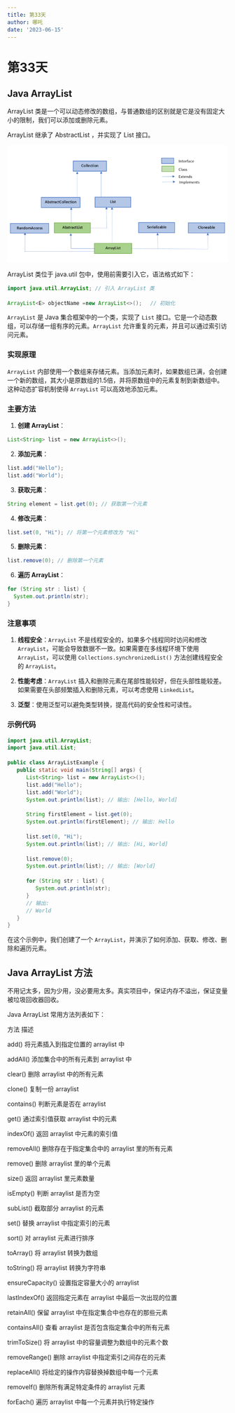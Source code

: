 ```yaml
---
title: 第33天
author: 哪吒
date: '2023-06-15'
---
```


# 第33天

## Java ArrayList

ArrayList 类是一个可以动态修改的数组，与普通数组的区别就是它是没有固定大小的限制，我们可以添加或删除元素。

ArrayList 继承了 AbstractList ，并实现了 List 接口。

![img_2.png](./img_2.png)

ArrayList 类位于 java.util 包中，使用前需要引入它，语法格式如下：

```java
import java.util.ArrayList; // 引入 ArrayList 类

ArrayList<E> objectName =new ArrayList<>();　 // 初始化
```

`ArrayList` 是 Java 集合框架中的一个类，实现了 `List` 接口。它是一个动态数组，可以存储一组有序的元素。`ArrayList` 允许重复的元素，并且可以通过索引访问元素。

### 实现原理

`ArrayList` 内部使用一个数组来存储元素。当添加元素时，如果数组已满，会创建一个新的数组，其大小是原数组的1.5倍，并将原数组中的元素复制到新数组中。这种动态扩容机制使得 `ArrayList` 可以高效地添加元素。

### 主要方法

1. **创建 ArrayList**：

```java
List<String> list = new ArrayList<>();
```

2. **添加元素**：
```java
list.add("Hello");
list.add("World");
```

3. **获取元素**：
```java
String element = list.get(0); // 获取第一个元素
```

4. **修改元素**：
```java
list.set(0, "Hi"); // 将第一个元素修改为 "Hi"
```

5. **删除元素**：
```java
list.remove(0); // 删除第一个元素
```

6. **遍历 ArrayList**：
```java
for (String str : list) {
  System.out.println(str);
}
```

### 注意事项

1. **线程安全**：`ArrayList` 不是线程安全的，如果多个线程同时访问和修改 `ArrayList`，可能会导致数据不一致。如果需要在多线程环境下使用 `ArrayList`，可以使用 `Collections.synchronizedList()` 方法创建线程安全的 `ArrayList`。

2. **性能考虑**：`ArrayList` 插入和删除元素在尾部性能较好，但在头部性能较差。如果需要在头部频繁插入和删除元素，可以考虑使用 `LinkedList`。

3. **泛型**：使用泛型可以避免类型转换，提高代码的安全性和可读性。

### 示例代码

```java
import java.util.ArrayList;
import java.util.List;

public class ArrayListExample {
   public static void main(String[] args) {
      List<String> list = new ArrayList<>();
      list.add("Hello");
      list.add("World");
      System.out.println(list); // 输出: [Hello, World]

      String firstElement = list.get(0);
      System.out.println(firstElement); // 输出: Hello

      list.set(0, "Hi");
      System.out.println(list); // 输出: [Hi, World]

      list.remove(0);
      System.out.println(list); // 输出: [World]

      for (String str : list) {
         System.out.println(str);
      }
      // 输出:
      // World
   }
}

```

在这个示例中，我们创建了一个 `ArrayList`，并演示了如何添加、获取、修改、删除和遍历元素。

## Java ArrayList 方法

不用记太多，因为少用，没必要用太多。真实项目中，保证内存不溢出，保证变量被垃圾回收器回收。

Java ArrayList 常用方法列表如下：

方法	描述

add()	将元素插入到指定位置的 arraylist 中

addAll()	添加集合中的所有元素到 arraylist 中

clear()	删除 arraylist 中的所有元素

clone()	复制一份 arraylist

contains()	判断元素是否在 arraylist

get()	通过索引值获取 arraylist 中的元素

indexOf()	返回 arraylist 中元素的索引值

removeAll()	删除存在于指定集合中的 arraylist 里的所有元素

remove()	删除 arraylist 里的单个元素

size()	返回 arraylist 里元素数量

isEmpty()	判断 arraylist 是否为空

subList()	截取部分 arraylist 的元素

set()	替换 arraylist 中指定索引的元素

sort()	对 arraylist 元素进行排序

toArray()	将 arraylist 转换为数组

toString()	将 arraylist 转换为字符串

ensureCapacity()	设置指定容量大小的 arraylist

lastIndexOf()	返回指定元素在 arraylist 中最后一次出现的位置

retainAll()	保留 arraylist 中在指定集合中也存在的那些元素

containsAll()	查看 arraylist 是否包含指定集合中的所有元素

trimToSize()	将 arraylist 中的容量调整为数组中的元素个数

removeRange()	删除 arraylist 中指定索引之间存在的元素

replaceAll()	将给定的操作内容替换掉数组中每一个元素

removeIf()	删除所有满足特定条件的 arraylist 元素

forEach()	遍历 arraylist 中每一个元素并执行特定操作






